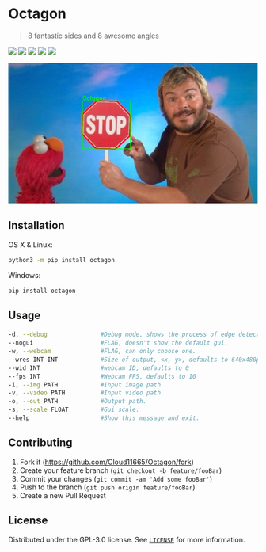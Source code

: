 # Octagon
> 8 fantastic sides and 8 awesome angles

[![](https://img.shields.io/github/workflow/status/Cloud11665/Octagon/Python%20application)](https://github.com/Cloud11665/Octagon/actions)
[![](https://img.shields.io/codefactor/grade/github/Cloud11665/Octagon)](https://www.codefactor.io/repository/github/cloud11665/octagon)
[![](https://img.shields.io/github/license/Cloud11665/Octagon)](https://github.com/Cloud11665/Octagon/blob/master/LICENSE)
[![](https://img.shields.io/pypi/v/Octagon)](https://pypi.org/project/Octagon)
[![](https://img.shields.io/pypi/pyversions/Octagon)](https://pypi.org/project/Octagon)

<img src="https://raw.githubusercontent.com/Cloud11665/Octagon/master/src/img/output.png" width=700px>

## Installation

OS X & Linux:
```sh
python3 -m pip install octagon
```
Windows:
```sh
pip install octagon
```

## Usage
```sh
-d, --debug               #Debug mode, shows the process of edge detection.
--nogui                   #FLAG, doesn't show the default gui.
-w, --webcam              #FLAG, can only choose one.
--wres INT INT            #Size of output, <x, y>, defaults to 640x480px
--wid INT                 #webcam ID, defaults to 0
--fps INT                 #Webcam FPS, defaults to 10
-i, --img PATH            #Input image path.
-v, --video PATH          #Input video path.
-o, --out PATH            #Output path.
-s, --scale FLOAT         #Gui scale.
--help                    #Show this message and exit.
```

## Contributing

1. Fork it (<https://github.com/Cloud11665/Octagon/fork>)
2. Create your feature branch (`git checkout -b feature/fooBar`)
3. Commit your changes (`git commit -am 'Add some fooBar'`)
4. Push to the branch (`git push origin feature/fooBar`)
5. Create a new Pull Request

## License
Distributed under the GPL-3.0 license. See [``LICENSE``](https://github.com/Cloud11665/Octagon/blob/master/LICENSE) for more information.
